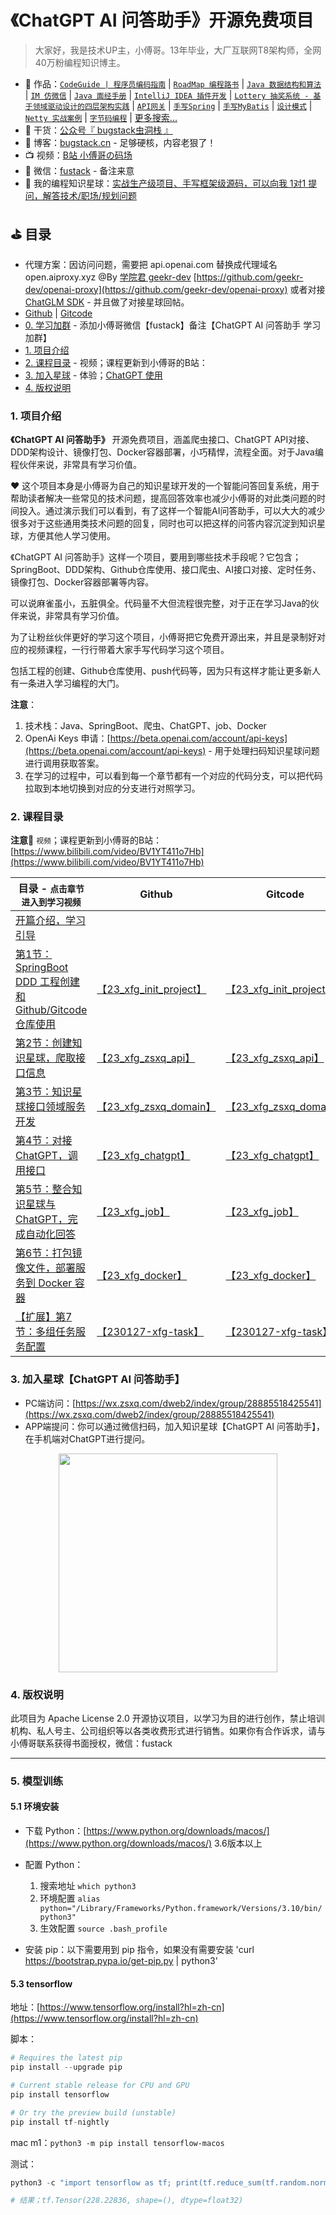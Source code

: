 # 《ChatGPT AI 问答助手》开源免费项目

>大家好，我是技术UP主，小傅哥。13年毕业，大厂互联网T8架构师，全网40万粉编程知识博主。

- :bus: 作品：[`CodeGuide | 程序员编码指南`](https://github.com/fuzhengwei/CodeGuide) | [`RoadMap 编程路书`](https://github.com/fuzhengwei/RoadMap) | [`Java 数据结构和算法`](https://github.com/fuzhengwei/java-algorithms) | [`IM 仿微信`](https://github.com/fuzhengwei/NaiveChat) | [`Java 面经手册`](https://github.com/fuzhengwei/interview) | [`IntelliJ IDEA 插件开发`](https://github.com/fuzhengwei/guide-idea-plugin) | [`Lottery 抽奖系统 - 基于领域驱动设计的四层架构实践`](https://github.com/fuzhengwei/Lottery) | [`API网关`](https://github.com/fuzhengwei/api-gateway) | [`手写Spring`](https://github.com/fuzhengwei/small-spring) | [`手写MyBatis`](https://github.com/fuzhengwei/small-mybatis) | [`设计模式`](https://github.com/fuzhengwei/itstack-demo-design) | [`Netty 实战案例`](https://github.com/fuzhengwei/itstack-demo-netty) | [`字节码编程`](https://github.com/fuzhengwei/itstack-demo-bytecode) | [更多搜索...](https://github.com/fuzhengwei?tab=repositories)
- :seedling: 干货：[公众号『 bugstack虫洞栈 』](https://bugstack.cn/images/personal/qrcode.png)
- :pencil: 博客：[bugstack.cn](https://bugstack.cn/) - 足够硬核，内容老狠了！
- :tv: 视频：[B站 小傅哥の码场](https://space.bilibili.com/15637440)
- :love_letter: 微信：[fustack](https://bugstack.cn/images/personal/fustack.png) - 备注来意
- :feet: 我的编程知识星球：[实战生产级项目、手写框架级源码，可以向我 1对1 提问，解答技术/职场/规划问题](https://bugstack.cn/md/zsxq/introduce.html)

## ⛳ 目录

- 代理方案：因访问问题，需要把 api.openai.com 替换成代理域名 open.aiproxy.xyz @By [学院君 geekr-dev](https://github.com/geekr-dev)
 [https://github.com/geekr-dev/openai-proxy](https://github.com/geekr-dev/openai-proxy) 或者对接 [ChatGLM SDK](https://bugstack.cn/md/road-map/http.html) - 并且做了对接星球回帖。
- [Github](https://github.com/fuzhengwei/chatbot-api) | [Gitcode](https://gitcode.net/fuzhengwei/chatbot-api)
- [0. 学习加群](#) - 添加小傅哥微信【fustack】备注【ChatGPT AI 问答助手 学习加群】
- [1. 项目介绍](#1-项目介绍)
- [2. 课程目录](#2-课程目录) - 视频；课程更新到小傅哥的B站：[]()
- [3. 加入星球](#3-加入星球) - 体验；[ChatGPT 使用](https://wx.zsxq.com/dweb2/index/group/28885518425541)
- [4. 版权说明](#4-版权说明)

### 1. 项目介绍

**《ChatGPT AI 问答助手》** 开源免费项目，涵盖爬虫接口、ChatGPT API对接、DDD架构设计、镜像打包、Docker容器部署，小巧精悍，流程全面。对于Java编程伙伴来说，非常具有学习价值。

❤️ 这个项目本身是小傅哥为自己的知识星球开发的一个智能问答回复系统，用于帮助读者解决一些常见的技术问题，提高回答效率也减少小傅哥的对此类问题的时间投入。通过演示我们可以看到，有了这样一个智能AI问答助手，可以大大的减少很多对于这些通用类技术问题的回复，同时也可以把这样的问答内容沉淀到知识星球，方便其他人学习使用。

《ChatGPT AI 问答助手》这样一个项目，要用到哪些技术手段呢？它包含；SpringBoot、DDD架构、Github仓库使用、接口爬虫、AI接口对接、定时任务、镜像打包、Docker容器部署等内容。

可以说麻雀虽小，五脏俱全。代码量不大但流程很完整，对于正在学习Java的伙伴来说，非常具有学习价值。

为了让粉丝伙伴更好的学习这个项目，小傅哥把它免费开源出来，并且是录制好对应的视频课程，一行行带着大家手写代码学习这个项目。

包括工程的创建、Github仓库使用、push代码等，因为只有这样才能让更多新人有一条进入学习编程的大门。

**注意**：
1. 技术栈：Java、SpringBoot、爬虫、ChatGPT、job、Docker
2. OpenAi Keys 申请：[https://beta.openai.com/account/api-keys](https://beta.openai.com/account/api-keys) - 用于处理扫码知识星球问题进行调用获取答案。
3. 在学习的过程中，可以看到每一个章节都有一个对应的代码分支，可以把代码拉取到本地切换到对应的分支进行对照学习。

### 2. 课程目录

**注意📢** `视频`；课程更新到小傅哥的B站：[https://www.bilibili.com/video/BV1YT411o7Hb](https://www.bilibili.com/video/BV1YT411o7Hb)

| 目录 - `点击章节进入到学习视频`                          | Github                                                       | Gitcode                                                      |
| -------------------------------------------------------- | ------------------------------------------------------------ | ------------------------------------------------------------ |
| [开篇介绍，学习引导](https://www.bilibili.com/video/BV1YT411o7Hb)                                      |                                                              |                                                              |
| [第1节：SpringBoot DDD 工程创建和 Github/Gitcode 仓库使用](https://www.bilibili.com/video/BV1RR4y1b7UQ) | [【23_xfg_init_project】](https://github.com/fuzhengwei/chatbot-api/tree/23_xfg_init_project) | [【23_xfg_init_project】](https://gitcode.net/fuzhengwei/chatbot-api/-/tree/23_xfg_init_project) |
| [第2节：创建知识星球，爬取接口信息](https://www.bilibili.com/video/BV1L341197x1)                        | [【23_xfg_zsxq_api】](https://github.com/fuzhengwei/chatbot-api/tree/23_xfg_zsxq_api) | [【23_xfg_zsxq_api】](https://gitcode.net/fuzhengwei/chatbot-api/-/tree/23_xfg_zsxq_api) |
| [第3节：知识星球接口领域服务开发](https://www.bilibili.com/video/BV1Wv4y1671x)                          | [【23_xfg_zsxq_domain】](https://github.com/fuzhengwei/chatbot-api/tree/23_xfg_zsxq_domain) | [【23_xfg_zsxq_domain】](https://gitcode.net/fuzhengwei/chatbot-api/-/tree/23_xfg_zsxq_domain) |
| [第4节：对接ChatGPT，调用接口](https://www.bilibili.com/video/BV1KT411Z7z3)                             | [【23_xfg_chatgpt】](https://github.com/fuzhengwei/chatbot-api/tree/23_xfg_chatgpt) | [【23_xfg_chatgpt】](https://gitcode.net/fuzhengwei/chatbot-api/-/tree/23_xfg_chatgpt) |
| [第5节：整合知识星球与ChatGPT，完成自动化回答](https://www.bilibili.com/video/BV1Ny4y1R7EK)             | [【23_xfg_job】](https://github.com/fuzhengwei/chatbot-api/tree/23_xfg_job) | [【23_xfg_job】](https://gitcode.net/fuzhengwei/chatbot-api/-/tree/23_xfg_job) |
| [第6节：打包镜像文件，部署服务到 Docker 容器](https://www.bilibili.com/video/BV1gT411C7nn)              | [【23_xfg_docker】](https://github.com/fuzhengwei/chatbot-api/tree/23_xfg_docker) | [【23_xfg_docker】](https://gitcode.net/fuzhengwei/chatbot-api/-/tree/23_xfg_docker) |
| [【扩展】第7节：多组任务服务配置](https://www.bilibili.com/video/BV1XR4y1h7JP)          | [【230127-xfg-task】](https://github.com/fuzhengwei/chatbot-api/tree/230127-xfg-task) | [【230127-xfg-task】](https://gitcode.net/fuzhengwei/chatbot-api/-/tree/230127-xfg-task) |

### 3. 加入星球【ChatGPT AI 问答助手】

- PC端访问：[https://wx.zsxq.com/dweb2/index/group/28885518425541](https://wx.zsxq.com/dweb2/index/group/28885518425541)
- APP端提问：你可以通过微信扫码，加入知识星球【ChatGPT AI 问答助手】，在手机端对ChatGPT进行提问。

<div align="center">
    <img src="https://bugstack.cn/images/system/zsxq/zsxq-ai.jpeg?raw=true" width="350px">
</div>

### 4. 版权说明

此项目为 Apache License 2.0 开源协议项目，以学习为目的进行创作，禁止培训机构、私人号主、公司组织等以各类收费形式进行销售。如果你有合作诉求，请与小傅哥联系获得书面授权，微信：fustack 

---

### 5. 模型训练

#### 5.1 环境安装

- 下载 Python：[https://www.python.org/downloads/macos/](https://www.python.org/downloads/macos/) 3.6版本以上
- 配置 Python：
    1. 搜索地址 `which python3`
    2. 环境配置 `alias python="/Library/Frameworks/Python.framework/Versions/3.10/bin/python3"`
    3. 生效配置 `source .bash_profile`
    
- 安装 pip：以下需要用到 pip 指令，如果没有需要安装 'curl https://bootstrap.pypa.io/get-pip.py | python3'

#### 5.3 tensorflow

地址：[https://www.tensorflow.org/install?hl=zh-cn](https://www.tensorflow.org/install?hl=zh-cn)

脚本：

```python
# Requires the latest pip
pip install --upgrade pip

# Current stable release for CPU and GPU
pip install tensorflow

# Or try the preview build (unstable)
pip install tf-nightly
```

mac m1：`python3 -m pip install tensorflow-macos`

测试：

```python
python3 -c "import tensorflow as tf; print(tf.reduce_sum(tf.random.normal([1000, 1000])))"

# 结果；tf.Tensor(228.22836, shape=(), dtype=float32)
```
